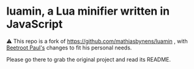 # luamin, a Lua minifier written in JavaScript

⚠️ This repo is a fork of https://github.com/mathiasbynens/luamin , with [Beetroot Paul's](https://beetrootpaul.com) changes to fit his personal needs.

Please go there to grab the original project and read its README.
